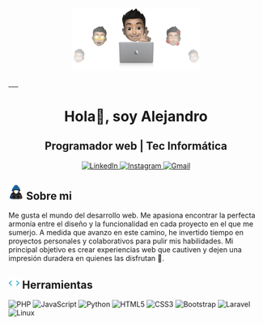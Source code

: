 <p align="center">
  <img src="img-git.png" width="50%" />
</p>
___

<h1 align="center">Hola👋, soy Alejandro</h1>
<h2 align="center">Programador web | Tec Informática</h2>

<p align="center">
  <a href="https://www.linkedin.com/in/alejandro-luna-72020b208/">
    <img src="https://img.shields.io/badge/linkedin-%230077B5.svg?style=for-the-badge&logo=linkedin&logoColor=white" alt="LinkedIn">
  </a>
  <a href="https://www.instagram.com/alejandro.lna/">
    <img src="https://img.shields.io/badge/Instagram-%23E4405F.svg?style=for-the-badge&logo=Instagram&logoColor=white" alt="Instagram">
  </a>
  <a href="alejandro2002.uar@gmail.com">
    <img src="https://img.shields.io/badge/Gmail-D14836?style=for-the-badge&logo=gmail&logoColor=white" alt="Gmail">
  </a>
</p>


## <img src="about_me.gif" width="30" /> Sobre mi
Me gusta el mundo del desarrollo web. Me apasiona encontrar la perfecta armonía entre el diseño y la funcionalidad en cada proyecto en el que me sumerjo. A medida que avanzo en este camino, he invertido tiempo en proyectos personales y colaborativos para pulir mis habilidades. Mi principal objetivo es crear experiencias web que cautiven y dejen una impresión duradera en quienes las disfrutan 🚀.

## <img src="dev.gif" width="22" /> Herramientas

![PHP](https://img.shields.io/badge/php-%23777BB4.svg?style=for-the-badge&logo=php&logoColor=white) ![JavaScript](https://img.shields.io/badge/javascript-%23323330.svg?style=for-the-badge&logo=javascript&logoColor=%23F7DF1E) ![Python](https://img.shields.io/badge/python-3670A0?style=for-the-badge&logo=python&logoColor=ffdd54)
![HTML5](https://img.shields.io/badge/html5-%23E34F26.svg?style=for-the-badge&logo=html5&logoColor=white) ![CSS3](https://img.shields.io/badge/css3-%231572B6.svg?style=for-the-badge&logo=css3&logoColor=white) ![Bootstrap](https://img.shields.io/badge/bootstrap-%238511FA.svg?style=for-the-badge&logo=bootstrap&logoColor=white) 
![Laravel](https://img.shields.io/badge/laravel-%23FF2D20.svg?style=for-the-badge&logo=laravel&logoColor=white)
![Linux](https://img.shields.io/badge/Linux-FCC624?style=for-the-badge&logo=linux&logoColor=black) 
